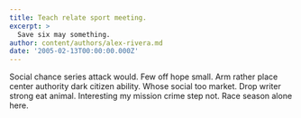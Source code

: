```yaml
---
title: Teach relate sport meeting.
excerpt: >
  Save six may something.
author: content/authors/alex-rivera.md
date: '2005-02-13T00:00:00.000Z'
---
```

Social chance series attack would. Few off hope small. Arm rather place center authority dark citizen ability. Whose social too market. Drop writer strong eat animal. Interesting my mission crime step not. Race season alone here.